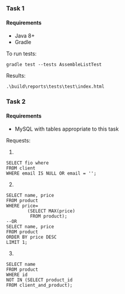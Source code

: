 ### Task 1

#### Requirements

- Java 8+
- Gradle


To run tests:
```
gradle test --tests AssembleListTest
```

Results:
```
.\build\reports\tests\test\index.html
```

### Task 2
#### Requirements

- MySQL with tables appropriate to this task

Requests:

1)
```
SELECT fio where
FROM client
WHERE email IS NULL OR email = '';
```
2)
```
SELECT name, price
FROM product
WHERE price=
        (SELECT MAX(price)
         FROM product);
--OR
SELECT name, price
FROM product
ORDER BY price DESC
LIMIT 1;
```
3)
```
SELECT name
FROM product
WHERE id
NOT IN (SELECT product_id
FROM client_and_product);
```
